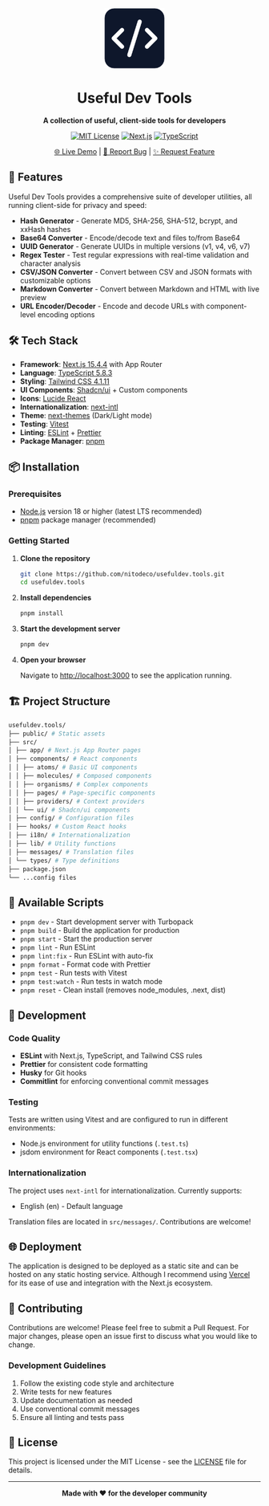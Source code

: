 <div align="center">
  <img src="public/favicon-192.png" alt="Useful Dev Tools Logo" width="120" height="120">
  
# Useful Dev Tools
  
  **A collection of useful, client-side tools for developers**
  
  [![MIT License](https://img.shields.io/badge/license-MIT-green.svg)](LICENSE)
  [![Next.js](https://img.shields.io/badge/Next.js-15.4.4-black.svg)](https://nextjs.org/)
  [![TypeScript](https://img.shields.io/badge/TypeScript-5.8.3-blue.svg)](https://www.typescriptlang.org/)
  
  [🌐 Live Demo](https://usefuldev.tools) | [📱 Report Bug](https://github.com/nitodeco/usefuldev.tools/issues) | [✨ Request Feature](https://github.com/nitodeco/usefuldev.tools/issues)
</div>

## 🚀 Features

Useful Dev Tools provides a comprehensive suite of developer utilities, all running client-side for privacy and speed:

- **Hash Generator** - Generate MD5, SHA-256, SHA-512, bcrypt, and xxHash hashes
- **Base64 Converter** - Encode/decode text and files to/from Base64
- **UUID Generator** - Generate UUIDs in multiple versions (v1, v4, v6, v7)
- **Regex Tester** - Test regular expressions with real-time validation and character analysis
- **CSV/JSON Converter** - Convert between CSV and JSON formats with customizable options
- **Markdown Converter** - Convert between Markdown and HTML with live preview
- **URL Encoder/Decoder** - Encode and decode URLs with component-level encoding options

## 🛠️ Tech Stack

- **Framework**: [Next.js 15.4.4](https://nextjs.org/) with App Router
- **Language**: [TypeScript 5.8.3](https://www.typescriptlang.org/)
- **Styling**: [Tailwind CSS 4.1.11](https://tailwindcss.com/)
- **UI Components**: [Shadcn/ui](https://ui.shadcn.com/) + Custom components
- **Icons**: [Lucide React](https://lucide.dev/)
- **Internationalization**: [next-intl](https://next-intl-docs.vercel.app/)
- **Theme**: [next-themes](https://github.com/pacocoursey/next-themes) (Dark/Light mode)
- **Testing**: [Vitest](https://vitest.dev/)
- **Linting**: [ESLint](https://eslint.org/) + [Prettier](https://prettier.io/)
- **Package Manager**: [pnpm](https://pnpm.io/)

## 📦 Installation

### Prerequisites

- [Node.js](https://nodejs.org/) version 18 or higher (latest LTS recommended)
- [pnpm](https://pnpm.io/) package manager (recommended)

### Getting Started

1. **Clone the repository**

   ```bash
   git clone https://github.com/nitodeco/usefuldev.tools.git
   cd usefuldev.tools
   ```

2. **Install dependencies**

   ```bash
   pnpm install
   ```

3. **Start the development server**

   ```bash
   pnpm dev
   ```

4. **Open your browser**

   Navigate to [http://localhost:3000](http://localhost:3000) to see the application running.

## 🏗️ Project Structure

```bash
usefuldev.tools/
├── public/ # Static assets
├── src/
│ ├── app/ # Next.js App Router pages
│ ├── components/ # React components
│ │ ├── atoms/ # Basic UI components
│ │ ├── molecules/ # Composed components
│ │ ├── organisms/ # Complex components
│ │ ├── pages/ # Page-specific components
│ │ ├── providers/ # Context providers
│ │ └── ui/ # Shadcn/ui components
│ ├── config/ # Configuration files
│ ├── hooks/ # Custom React hooks
│ ├── i18n/ # Internationalization
│ ├── lib/ # Utility functions
│ ├── messages/ # Translation files
│ └── types/ # Type definitions
├── package.json
└── ...config files
```

## 🚀 Available Scripts

- `pnpm dev` - Start development server with Turbopack
- `pnpm build` - Build the application for production
- `pnpm start` - Start the production server
- `pnpm lint` - Run ESLint
- `pnpm lint:fix` - Run ESLint with auto-fix
- `pnpm format` - Format code with Prettier
- `pnpm test` - Run tests with Vitest
- `pnpm test:watch` - Run tests in watch mode
- `pnpm reset` - Clean install (removes node_modules, .next, dist)

## 🔧 Development

### Code Quality

- **ESLint** with Next.js, TypeScript, and Tailwind CSS rules
- **Prettier** for consistent code formatting
- **Husky** for Git hooks
- **Commitlint** for enforcing conventional commit messages

### Testing

Tests are written using Vitest and are configured to run in different environments:

- Node.js environment for utility functions (`.test.ts`)
- jsdom environment for React components (`.test.tsx`)

### Internationalization

The project uses `next-intl` for internationalization. Currently supports:

- English (en) - Default language

Translation files are located in `src/messages/`. Contributions are welcome!

## 🌐 Deployment

The application is designed to be deployed as a static site and can be hosted on any static hosting service. Although I recommend using [Vercel](https://vercel.com/) for its ease of use and integration with the Next.js ecosystem.

## 🤝 Contributing

Contributions are welcome! Please feel free to submit a Pull Request. For major changes, please open an issue first to discuss what you would like to change.

### Development Guidelines

1. Follow the existing code style and architecture
2. Write tests for new features
3. Update documentation as needed
4. Use conventional commit messages
5. Ensure all linting and tests pass

## 📝 License

This project is licensed under the MIT License - see the [LICENSE](LICENSE) file for details.

---

<div align="center">
  <strong>Made with ❤️ for the developer community</strong>
</div>
